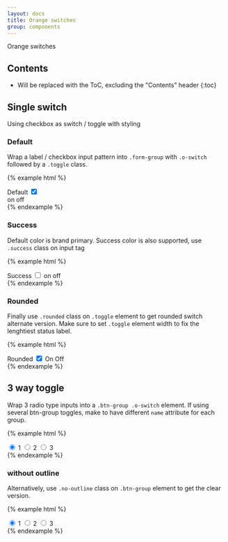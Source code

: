 ```yaml
---
layout: docs
title: Orange switches
group: components
---
```


Orange switches

## Contents

* Will be replaced with the ToC, excluding the "Contents" header
{:toc}

## Single switch

Using checkbox as switch / toggle with styling

### Default

Wrap a label / checkbox input pattern into `.form-group` with `.o-switch` followed by a `.toggle` class.

{% example html %}
<div class="form-group row o-switch">
  <label for="checkbox1" class="form-control-label col-md-3 col-8">Default</label>
  <input class="checkbox sr-only" id="checkbox1" type="checkbox" checked/>
  <div class="toggle form-control-label col-3" aria-hidden="true">
    <span class="on icon-checkbox-tick" role="presentation"><span class="sr-only">on</span></span>
    <span class="off icon-delete" role="presentation"><span class="sr-only">off</span></span>
  </div>
</div>
{% endexample %}

### Success

Default color is brand primary. Success color is also supported, use `.success` class on input tag

{% example html %}
<div class="form-group row o-switch">
  <label for="checkbox3" class="form-control-label col-md-3 col-8">Success</label>
  <input class="checkbox success sr-only" id="checkbox3" type="checkbox"/>
  <label for="checkbox3" class="toggle form-control-label col-3" aria-hidden="true">
    <span class="on icon-checkbox-tick" role="presentation"><span class="sr-only">on</span></span>
    <span class="off icon-delete" role="presentation"><span class="sr-only">off</span></span>
  </label>
</div>
{% endexample %}

### Rounded

Finally use `.rounded` class on `.toggle` element to get rounded switch alternate version. Make sure to set `.toggle` element width to fix the lenghtiest status label.

{% example html %}
<div class="form-group row o-switch">
  <label for="checkbox4" class="form-control-label col-md-3 col-8">Rounded</label>
  <input class="checkbox success sr-only" id="checkbox4" type="checkbox" checked/>
  <label for="checkbox4" class="toggle rounded form-control-label col-3" aria-hidden="true" style="width: 78px;">
    <span class="on">On</span>
    <span class="off">Off</span>
  </label>
</div>
{% endexample %}

## 3 way toggle

Wrap 3 radio type inputs into a `.btn-group .o-switch` element. If using several btn-group toggles, make to have different `name` attribute for each group.

{% example html %}
<div class="o-switch btn-group" data-toggle="buttons" role="group">
  <label class="btn btn-secondary active">
    <input type="radio" name="options" id="option1" autocomplete="off" checked> 1
  </label>
  <label class="btn btn-secondary">
    <input type="radio" name="options" id="option2" autocomplete="off"> 2
  </label>
  <label class="btn btn-secondary">
    <input type="radio" name="options" id="option3" autocomplete="off"> 3
  </label>
</div>
{% endexample %}

### without outline

Alternatively, use `.no-outline` class on `.btn-group` element to get the clear version.

{% example html %}
<div class="o-switch btn-group no-outline" data-toggle="buttons" role="group">
  <label class="btn btn-secondary active">
    <input type="radio" name="options2" id="option21" autocomplete="off" checked> 1
  </label>
  <label class="btn btn-secondary">
    <input type="radio" name="options2" id="option22" autocomplete="off"> 2
  </label>
  <label class="btn btn-secondary">
    <input type="radio" name="options2" id="option33" autocomplete="off"> 3
  </label>
</div>
{% endexample %}
